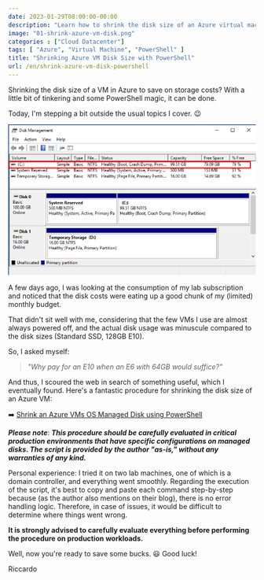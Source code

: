 ```yaml
---
date: 2023-01-29T08:00:00-00:00
description: "Learn how to shrink the disk size of an Azure virtual machine using PowerShell and save on storage costs."
image: "01-shrink-azure-vm-disk.png"
categories : ["Cloud Datacenter"]
tags: [ "Azure", "Virtual Machine", "PowerShell" ]
title: "Shrinking Azure VM Disk Size with PowerShell"
url: /en/shrink-azure-vm-disk-powershell
---
```

Shrinking the disk size of a VM in Azure to save on storage costs? With a little bit of tinkering and some PowerShell magic, it can be done.

Today, I'm stepping a bit outside the usual topics I cover. 😉

![Resize of disks server Windows](01-shrink-azure-vm-disk.png)

A few days ago, I was looking at the consumption of my lab subscription and noticed that the disk costs were eating up a good chunk of my (limited) monthly budget.

That didn't sit well with me, considering that the few VMs I use are almost always powered off, and the actual disk usage was minuscule compared to the disk sizes (Standard SSD, 128GB E10).

So, I asked myself:

> *"Why pay for an E10 when an E6 with 64GB would suffice?"*

And thus, I scoured the web in search of something useful, which I eventually found. Here's a fantastic procedure for shrinking the disk size of an Azure VM:

➡️ [Shrink an Azure VMs OS Managed Disk using PowerShell](https://jrudlin.github.io/2019-08-27-shrink-azure-vm-osdisk/)

***Please note***: ***This procedure should be carefully evaluated in critical production environments that have specific configurations on managed disks. The script is provided by the author "as-is," without any warranties of any kind.***

Personal experience: I tried it on two lab machines, one of which is a domain controller, and everything went smoothly. Regarding the execution of the script, it's best to copy and paste each command step-by-step because (as the author also mentions on their blog), there is no error handling logic. Therefore, in case of issues, it would be difficult to determine where things went wrong.

**It is strongly advised to carefully evaluate everything before performing the procedure on production workloads.**

Well, now you're ready to save some bucks. 😃 Good luck!

Riccardo